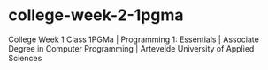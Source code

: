 # college-week-2-1pgma
College Week 1 Class 1PGMa | Programming 1: Essentials | Associate Degree in Computer Programming | Artevelde University of Applied Sciences
